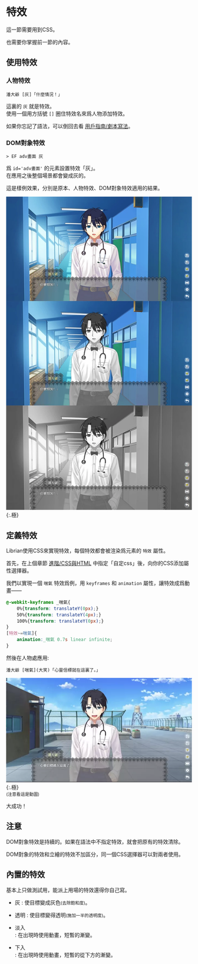 # 特效

這一節需要用到CSS。

也需要你掌握前一節的內容。

## 使用特效

### 人物特效
```
潘大爺 [灰]「什麼情況！」
```
這裏的 `灰` 就是特效。   
使用一個用方括號 `[]` 圈住特效名來爲人物添加特效。

如果你忘記了語法，可以倒回去看 [用戶指南/劇本寫法](../用戶指南/劇本寫法.md)。

### DOM對象特效
```
> EF adv畫面 灰
```
爲 `id='adv畫面'` 的元素設置特效「灰」。  
在應用之後整個場景都會變成灰的。

這是樣例效果，分別是原本、人物特效、DOM對象特效適用的結果。

![樣例.webp](樣例.webp){:.極}

## 定義特效

Librian使用CSS來實現特效，每個特效都會被渲染爲元素的 `特效` 屬性。

首先，在上個章節 [進階/CSS與HTML](CSS與HTML.md) 中指定「自定css」後，向你的CSS添加屬性選擇器。   

我們以實現一個 `喘氣` 特效爲例，用 `keyframes` 和 `animation` 屬性，讓特效成爲動畫——

```css
@-webkit-keyframes _喘氣{
	0%{transform: translateY(0px);}
    50%{transform: translateY(4px);}
	100%{transform: translateY(0px);}
}
[特效~=喘氣]{
    animation:_喘氣 0.7s linear infinite;
}
```

然後在人物處應用: 
```
潘大爺 [喘氣](大笑)「心靈信標就在這裏了。」
```

![上下.webp](上下.webp){:.極}  
<small>(注意看這是動圖)</small>

大成功！


## 注意

DOM對象特效是持續的。如果在語法中不指定特效，就會把原有的特效清除。   

DOM對象的特效和立繪的特效不加區分，同一個CSS選擇器可以對兩者使用。


## 內置的特效

基本上只做測試用，能派上用場的特效還得你自己寫。

+ 灰
:   使目標變成灰色<small>(去除飽和度)</small>。   

+ 透明
:   使目標變得透明<small>(施加一半的透明度)</small>。   

+ 淡入  
:   在出現時使用動畫，短暫的漸變。   

+ 下入   
:   在出現時使用動畫，短暫的從下方的漸變。   